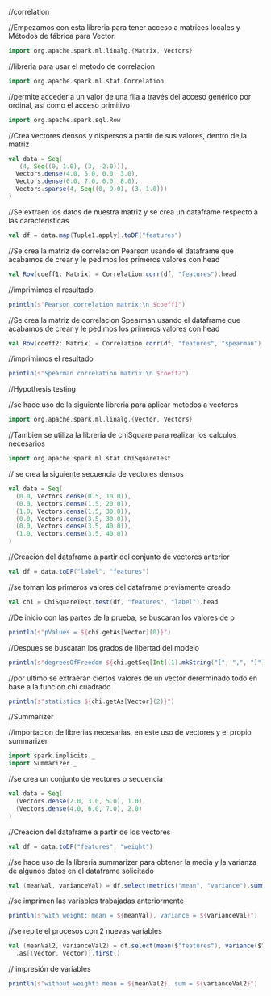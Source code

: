 //correlation

//Empezamos con esta libreria para tener acceso a matrices locales y Métodos de fábrica para Vector.
```scala
import org.apache.spark.ml.linalg.{Matrix, Vectors}
```
//libreria para usar el metodo de correlacion
```scala
import org.apache.spark.ml.stat.Correlation
```
//permite acceder a un valor de una fila a través del acceso genérico por ordinal,  así como el acceso primitivo
```scala
import org.apache.spark.sql.Row
```

//Crea vectores densos y dispersos  a partir de sus valores, dentro de la matriz 
```scala
val data = Seq(
   (4, Seq((0, 1.0), (3, -2.0))),
  Vectors.dense(4.0, 5.0, 0.0, 3.0),
  Vectors.dense(6.0, 7.0, 0.0, 8.0),
  Vectors.sparse(4, Seq((0, 9.0), (3, 1.0)))
)
```

//Se extraen los datos de nuestra matriz y se crea un dataframe respecto a las caracteristicas 
```scala
val df = data.map(Tuple1.apply).toDF("features")
```
//Se crea la matriz de correlacion Pearson usando el dataframe que acabamos de crear y le pedimos los primeros valores con head
```scala
val Row(coeff1: Matrix) = Correlation.corr(df, "features").head
```
//imprimimos el resultado
```scala
println(s"Pearson correlation matrix:\n $coeff1")
```
//Se crea la matriz de correlacion Spearman usando el dataframe que acabamos de crear y le pedimos los primeros valores con head
```scala
val Row(coeff2: Matrix) = Correlation.corr(df, "features", "spearman").head
```
//imprimimos el resultado
```scala
println(s"Spearman correlation matrix:\n $coeff2")
```



//Hypothesis testing


//se hace uso de la siguiente libreria para aplicar metodos a vectores 
```scala
import org.apache.spark.ml.linalg.{Vector, Vectors}
```
//Tambien se utiliza la libreria de chiSquare para realizar los calculos necesarios
```scala
import org.apache.spark.ml.stat.ChiSquareTest
```

// se crea la siguiente secuencia de vectores densos 
```scala
val data = Seq(
  (0.0, Vectors.dense(0.5, 10.0)),
  (0.0, Vectors.dense(1.5, 20.0)),
  (1.0, Vectors.dense(1.5, 30.0)),
  (0.0, Vectors.dense(3.5, 30.0)),
  (0.0, Vectors.dense(3.5, 40.0)),
  (1.0, Vectors.dense(3.5, 40.0))
)
```

//Creacion del dataframe a partir del conjunto de vectores anterior 
```scala
val df = data.toDF("label", "features")
```
//se toman los primeros valores del dataframe previamente creado
```scala
val chi = ChiSquareTest.test(df, "features", "label").head
```
//De inicio con las partes de la prueba, se buscaran los valores de p 
```scala
println(s"pValues = ${chi.getAs[Vector](0)}")
```
//Despues se buscaran los grados de libertad del modelo
```scala
println(s"degreesOfFreedom ${chi.getSeq[Int](1).mkString("[", ",", "]")}")
```
//por ultimo se extraeran ciertos valores de un vector dererminado todo en base a la funcion chi cuadrado
```scala
println(s"statistics ${chi.getAs[Vector](2)}")
```

//Summarizer

//importacion de librerias necesarias, en este uso de vectores y el propio summarizer
```scala
import spark.implicits._    
import Summarizer._
```

//se crea un conjunto de vectores o secuencia
```scala
val data = Seq(
  (Vectors.dense(2.0, 3.0, 5.0), 1.0),
  (Vectors.dense(4.0, 6.0, 7.0), 2.0)
)
```

//Creacion del dataframe a partir de los vectores
```scala
val df = data.toDF("features", "weight")
```

//se hace uso de la libreria summarizer para obtener la media y la varianza de algunos datos en el dataframe solicitado
```scala
val (meanVal, varianceVal) = df.select(metrics("mean", "variance").summary($"features", $"weight").as("summary")).select("summary.mean", "summary.variance").as[(Vector, Vector)].first()
```

//se imprimen las variables trabajadas anteriormente
```scala
println(s"with weight: mean = ${meanVal}, variance = ${varianceVal}")
```

//se repite el procesos con 2 nuevas variables 
```scala
val (meanVal2, varianceVal2) = df.select(mean($"features"), variance($"features"))
  .as[(Vector, Vector)].first()
```
// impresión de variables
```scala
println(s"without weight: mean = ${meanVal2}, sum = ${varianceVal2}")
```
